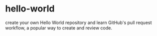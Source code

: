 # hello-world
create your own Hello World repository and learn GitHub's pull request workflow, a popular way to create and review code.
